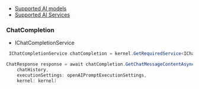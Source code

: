 - [Supported AI models](https://learn.microsoft.com/en-us/semantic-kernel/get-started/quick-start-guide?pivots=programming-language-csharp)
- [Supported AI Services](https://learn.microsoft.com/en-us/semantic-kernel/concepts/ai-services/)

### ChatCompletion
- IChatCompletionService

```csharp
 IChatCompletionService chatCompletion = kernel.GetRequiredService<IChatCompletionService>();
 ```
```csharp
ChatResponse response = await chatCompletion.GetChatMessageContentAsync( 
	chatHistory, 
	executionSettings: openAIPromptExecutionSettings, 
	kernel: kernel)
```

